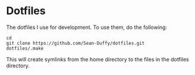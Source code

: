 Dotfiles
========

The dotfiles I use for development. To use them, do the following:

    cd
    git clone https://github.com/Sean-Duffy/dotfiles.git
    dotfiles/.make
    
This will create symlinks from the home directory to the files in the dotfiles directory.
